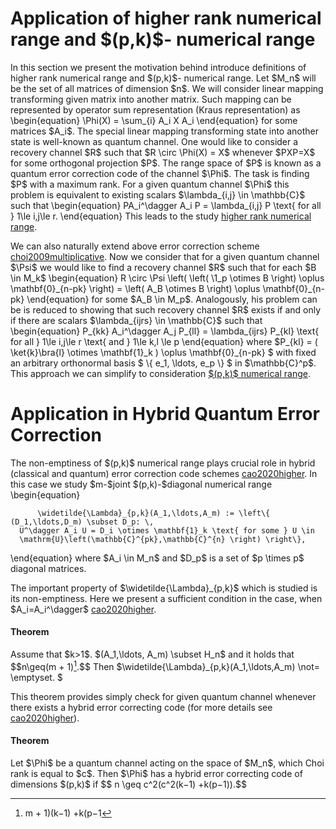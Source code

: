 Application of higher rank numerical range and \$(p,k)\$- numerical range
=========================================================================

In this section we present the motivation behind introduce definitions
of higher rank numerical range and \$(p,k)\$- numerical range. Let
\$M_n\$ will be the set of all matrices of dimension \$n\$. We will
consider linear mapping transforming given matrix into another matrix.
Such mapping can be represented by operator sum representation (Kraus
representation) as \\begin{equation} \\Phi(X) = \\sum\_{i} A_i X A_i
\\end{equation} for some matrices \$A_i\$. The special linear mapping
transforming state into another state is well-known as quantum channel.
One would like to consider a recovery channel \$R\$ such that \$R \\circ
\\Phi(X) = X\$ whenever \$PXP=X\$ for some orthogonal projection \$P\$.
The range space of \$P\$ is known as a quantum error correction code of
the channel \$\\Phi\$. The task is finding \$P\$ with a maximum rank.
For a given quantum channel \$\\Phi\$ this problem is equivalent to
existing scalars \$\\lambda\_{i,j} \\in \\mathbb{C}\$ such that
\\begin{equation} PA_i^\\dagger A_i P = \\lambda\_{i,j} P \\text{ for
all } 1\\le i,j\\le r. \\end{equation} This leads to the study [higher
rank numerical
range](/numerical-range/generalizations/higher-rank-numerical-range).

We can also naturally extend above error correction scheme [choi2009multiplicative](@cite). Now we consider that for a given quantum
channel \$\\Psi\$ we would like to find a recovery channel \$R\$ such
that for each \$B \\in M_k\$ \\begin{equation} R \\circ \\Psi \\left(
\\left( \\1_p \\otimes B \\right) \\oplus \\mathbf{0}\_{n-pk} \\right) =
\\left( A_B \\otimes B \\right) \\oplus \\mathbf{0}\_{n-pk}
\\end{equation} for some \$A_B \\in M_p\$. Analogously, his problem can
be is reduced to showing that such recovery channel \$R\$ exists if and
only if there are scalars \$\\lambda\_{ijrs} \\in \\mathbb{C}\$ such
that \\begin{equation} P\_{kk} A_i^\\dagger A_j P\_{ll} =
\\lambda\_{ijrs} P\_{kl} \\text{ for all } 1\\le i,j\\le r \\text{ and }
1\\le k,l \\le p \\end{equation} where \$P\_{kl} = ( \\ket{k}\\bra{l}
\\otimes \\mathbf{1}\_k ) \\oplus \\mathbf{0}\_{n-pk} \$ with fixed an
arbitrary orthonormal basis \$ \\{ e_1, \\ldots, e_p \\} \$ in
\$\\mathbb{C}^p\$. This approach we can simplify to consideration
[\$(p,k)\$ numerical
range](/numerical-range/generalizations/p-k-numerical-range).

Application in Hybrid Quantum Error Correction
==============================================

The non-emptiness of \$(p,k)\$ numerical range plays crucial role in
hybrid (classical and quantum) error correction code schemes
[cao2020higher](@cite). In this case we study \$m-\$joint
\$(p,k)-\$diagonal numerical range \\begin{equation}

          \widetilde{\Lambda}_{p,k}(A_1,\ldots,A_m) := \left\{ (D_1,\ldots,D_m) \subset D_p: \,  
      U^\dagger A_i U = D_i \otimes \mathbf{1}_k \text{ for some } U \in 
      \mathrm{U}\left(\mathbb{C}^{pk},\mathbb{C}^{n} \right) \right\},

\\end{equation} where \$A_i \\in M_n\$ and \$D_p\$ is a set of \$p
\\times p\$ diagonal matrices.

The important property of \$\\widetilde{\\Lambda}\_{p,k}\$ which is
studied is its non-emptiness. Here we present a sufficient condition in
the case, when \$A_i=A_i^\\dagger\$ [cao2020higher](@cite).

#### Theorem

Assume that \$k\>1\$. \$(A_1,\\ldots, A_m) \\subset H_n\$ and it holds
that \$\$n\\geq(m + 1)[^1].\$\$ Then
\$\\widetilde{\\Lambda}\_{p,k}(A_1,\\ldots,A_m) \\not= \\emptyset. \$

This theorem provides simply check for given quantum channel whenever
there exists a hybrid error correcting code (for more details see
[cao2020higher](@cite)).

#### Theorem

Let \$\\Phi\$ be a quantum channel acting on the space of \$M_n\$, which
Choi rank is equal to \$c\$. Then \$\\Phi\$ has a hybrid error
correcting code of dimensions \$(p,k)\$ if \$\$ n \\geq c^2(c^2(k−1)
+k(p−1)).\$\$

[^1]: m + 1)(k−1) +k(p−1
